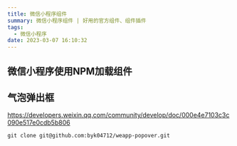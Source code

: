 ```yaml
---
title: 微信小程序组件
summary: 微信小程序组件 | 好用的官方组件、组件插件
tags:
  - 微信小程序
date: 2023-03-07 16:10:32
---
```


## 微信小程序使用NPM加载组件

## 气泡弹出框

https://developers.weixin.qq.com/community/develop/doc/000e4e7103c3c090e517e0cdb5b806

```shell
git clone git@github.com:byk04712/weapp-popover.git
```
